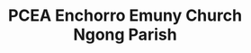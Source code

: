 ---
title: "PCEA Enchorro Emuny Church Ngong Parish"
url: /ngong/pcea-enchorro-emuny-church-ngong-parish/
shop: mall
---